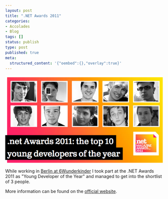 ```yaml
---
layout: post
title: ".NET Awards 2011"
categories:
- Accolades
- Blog
tags: []
status: publish
type: post
published: true
meta:
  structured_content: '{"oembed":{},"overlay":true}'
---
```


![Screen Shot 2012-11-06 at 18.17.07](/squarespace_images/static_545299aae4b0e9514fe30c95_54529a29e4b025a90f45cc50_54529a29e4b025a90f45ccfe_1414699602469_Screen-Shot-2012-11-06-at-18.17.07.png.07.png)
  


While working in 
[Berlin at 6Wunderkinder](https://felix-krause-f13a.squarespace.com/blog/6-wunderkinder) I took part at the .NET Awards 2011 as "Young Developer of the Year" and managed to get into the shortlist of 3 people.

More information can be found on the 
[official website](http://www.netmagazine.com/features/net-awards-2011-top-10-young-developers-year).
